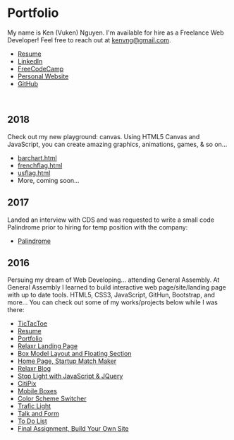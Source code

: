 # Portfolio
My name is Ken (Vuken) Nguyen.  I'm available for hire as a Freelance Web Developer! Feel free to reach out at kenvng@gmail.com.
<ul>
  <li><a href="https://github.com/kenvng/Portfolio/blob/master/Ken%20Nguyen%20Resume%202018.pdf">Resume</a></li>
  <li><a href="https://www.linkedin.com/in/ken-nguyen-2029078b">LinkedIn</a></li>
  <li><a href="http://www.freecodecamp.com/kenvng">FreeCodeCamp</a></li>
  <li><a href="http://vukendiesel.com">Personal Website</a></li>
  <li><a href="https://github.com/kenvng?tab=repositories">GitHub</a></li>
</ul>

<br/>

<h2>2018</h2>
Check out my new playground: canvas.  Using HTML5 Canvas and JavaScript, you can create amazing graphics, animations, games, & so on...
<ul>
  <li><a href="https://github.com/kenvng/Portfolio/blob/master/2018/Canvas%20Deep%20Dive/barchart.html">barchart.html</a></li>
  <li><a href="https://github.com/kenvng/Portfolio/blob/master/2018/Canvas%20Deep%20Dive/frenchflag.html">frenchflag.html</a></li>
  <li><a href="https://github.com/kenvng/Portfolio/blob/master/2018/Canvas%20Deep%20Dive/barchart.html">usflag.html</a></li>
  <li><a href=""></a>More, coming soon...</li>
</ul>
  
  
<h2>2017</h2>
Landed an interview with CDS and was requested to write a small code Palindrome prior to hiring for temp position with the company:
<ul>
  <li><a href="https://github.com/kenvng/Palindrome">Palindrome</a></li>
</ul>


<h2>2016</h2>
Persuing my dream of Web Developing... attending General Assembly.  At General Assembly I learned to build interactive web page/site/landing page with up to date tools. HTML5, CSS3, JavaScript, GitHun, Bootstrap, and more...
You can check out some of my works/projects below while I was there:
<ul>
  <li><a href="http://kenvng.github.io/TicTacToe">TicTacToe</a></li>
  <li><a href="https://github.com/kenvng/Portfolio/tree/master/2016/FEWD-BOS-GA/homework_01">Resume</a></li>
  <li><a href="https://github.com/kenvng/Portfolio/tree/master/2016/FEWD-BOS-GA/homework_02">Portfolio</a></li>
  <li><a href="https://github.com/kenvng/Portfolio/tree/master/2016/FEWD-BOS-GA/homework_03">Relaxr Landing Page</a></li>
  <li><a href="https://github.com/kenvng/Portfolio/tree/master/2016/FEWD-BOS-GA/homework_04">Box Model Layout and Floating Section</a></li>
  <li><a href="https://github.com/kenvng/Portfolio/tree/master/2016/FEWD-BOS-GA/homework_05">Home Page, Startup Match Maker</a></li>
  <li><a href="https://github.com/kenvng/Portfolio/tree/master/2016/FEWD-BOS-GA/homework_06">Relaxr Blog</a></li>
  <li><a href="https://github.com/kenvng/Portfolio/tree/master/2016/FEWD-BOS-GA/homework_07">Stop Light with JavaScript & JQuery</a></li>
  <li><a href="https://github.com/kenvng/Portfolio/tree/master/2016/FEWD-BOS-GA/homework_08">CitiPix</a></li>
  <li><a href="https://github.com/kenvng/Portfolio/tree/master/2016/FEWD-BOS-GA/homework_09">Mobile Boxes</a></li>
  <li><a href="https://github.com/kenvng/Portfolio/tree/master/2016/FEWD-BOS-GA/homework_10">Color Scheme Switcher</a></li>
  <li><a href="https://github.com/kenvng/Portfolio/tree/master/2016/FEWD-BOS-GA/homework_11">Trafic Light</a></li>
  <li><a href="https://github.com/kenvng/Portfolio/tree/master/2016/FEWD-BOS-GA/homework_12">Talk and Form</a></li>
  <li><a href="https://github.com/kenvng/Portfolio/tree/master/2016/FEWD-BOS-GA/homework_13">To Do List</a></li>
  <li><a href="https://github.com/kenvng/Portfolio/tree/master/2016/FEWD-BOS-GA/final_assignment">Final Assignment, Build Your Own Site</a></li>
 </ul>
